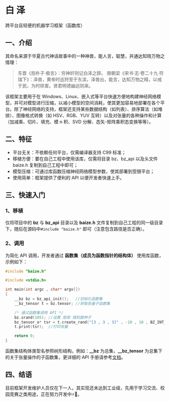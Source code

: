 # 白 泽
跨平台且轻便的机器学习框架（函数库）

## 一、介绍
其命名来源于华夏古代神话故事中的一种神兽，能人言，聪慧，并通达知晓万物之情理：

> 东晋《抱朴子‧极言》：穷神奸则记白泽之辞。
> 南朝梁《宋书·志·卷二十九·符瑞下》：泽兽，黄帝时巡狩至于东滨，泽兽出，能言，达知万物之精，以戒于民，为时除害。贤君明德幽远则来。

该框架主要用于在 Windows、Linux、嵌入式等平台快速方便地构建神经网络模型，并可对模型进行压缩，以减小模型的空间消耗，使其更加容易地部署在各个平台。除了神经网络的支持，框架还支持某些数据结构（如列表）、排序算法（如堆排）、图像格式转换（如 HSV、RGB、YUV 互转）以及对张量的各种操作和计算（加减乘、切片、填充、模 n 积、SVD 分解、态矢-矩阵乘积态变换等等）。

## 二、特征
- 平台无关：不依赖任何平台，仅需编译器支持 C99 标准；
- 移植方便：要在自己工程中使用该库，仅需将目录 bz、bz_api 以及头文件 baize.h 复制到自己工程中即可；
- 模型压缩：可通过库函数压缩神经网络模型参数，使其部署到受限平台；
- 使用简单：框架提供了便利的 API 以便开发者快速上手。

## 三、快速入门
### 1、移植
仅将项目中的 **bz** 与 **bz_api** 目录以及 **baize.h** 文件复制到自己工程的同一级目录下，随后在源码中`#include "baize.h"` 即可（注意包含路径是否正确）。

### 2、调用
为简化 API 调用，开发者通过 **函数集（成员为函数指针的结构体）** 使用库函数，示例如下：

```c
#include "baize.h"

#include <stdio.h>

int main(int argc , char* argv[])
{
    __bz bz = bz_api_init();   //初始化函数集
    __bz_tensor t = bz.tensor; //获取张量子函数集

    /* 通过函数集调用 API */
    bz.srand(105); //设置 框架 随机数种子
    bz_tensor_o* tsr = t.create_rand("[3 , 3 , 3]" , -10 , 10 , BZ_INT_TYPE); //创建形状 3x3x3 值 -10 ~ 10 随机数的三阶张量
    t.print(tsr);  //打印张量

    return 0;
}
```

函数集结构体类型名参照树形结构，例如：**__bz** 为总集，**__bz_tensor** 为总集下的关于张量操作的子函数集，更详细的 API 手册请参考[文档](./doc/BZ_API.md "BZ_API.md")。

## 四、结语
目前框架开发维护人员仅在下一人，其实现还未达到工业级，先用于学习交流、校园竞赛之类用途，正在努力开发中:zap::memo:。